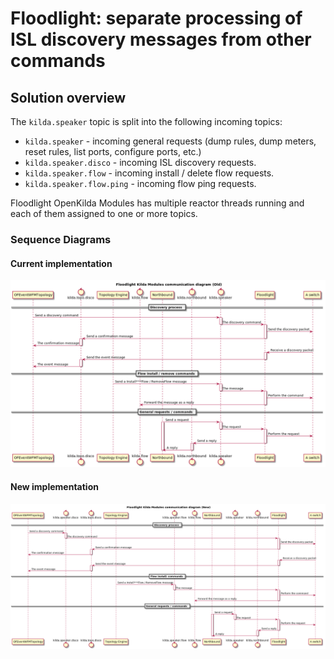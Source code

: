 # Floodlight: separate processing of ISL discovery messages from other commands

## Solution overview
The `kilda.speaker` topic is split into the following incoming topics:
* `kilda.speaker` - incoming general requests (dump rules, dump meters, reset rules, list ports, configure ports, etc.)
* `kilda.speaker.disco` - incoming ISL discovery requests.
* `kilda.speaker.flow` - incoming install / delete flow requests.
* `kilda.speaker.flow.ping` - incoming flow ping requests.

Floodlight OpenKilda Modules has multiple reactor threads running and each of them assigned to one or more topics. 

### Sequence Diagrams

#### Current implementation
![Floodlight Communication diagram (Old)](./floodlight-communication-old.png "Floodlight Collaboration diagram (Old)")

#### New implementation
![Floodlight Communication diagram (New)](./floodlight-communication-new.png "Floodlight Collaboration diagram (New)")
